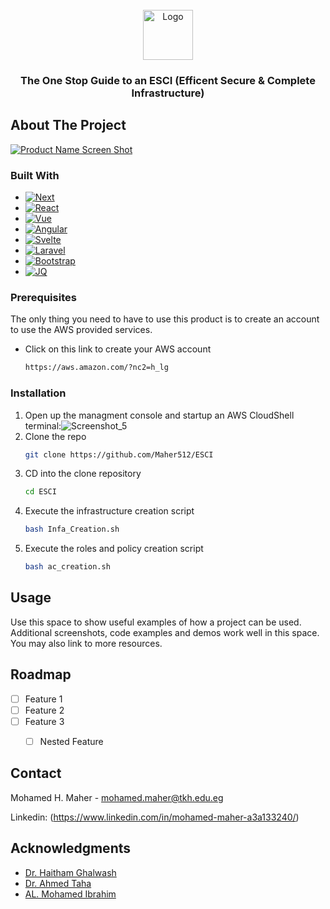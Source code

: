 <!-- PROJECT LOGO -->
<br />
<div align="center">
  <a href="https://github.com/github_username/repo_name">
    <img src="images/logo.png" alt="Logo" width="80" height="80">
  </a>

<h3 align="center">The One Stop Guide to an ESCI (Efficent Secure & Complete Infrastructure)</h3>

  <p align="center">

</div>

<!-- ABOUT THE PROJECT -->
## About The Project

[![Product Name Screen Shot][product-screenshot]](https://example.com)

### Built With

* [![Next][Next.js]][Next-url]
* [![React][React.js]][React-url]
* [![Vue][Vue.js]][Vue-url]
* [![Angular][Angular.io]][Angular-url]
* [![Svelte][Svelte.dev]][Svelte-url]
* [![Laravel][Laravel.com]][Laravel-url]
* [![Bootstrap][Bootstrap.com]][Bootstrap-url]
* [![JQ][JQ.com]][JQ-url]

### Prerequisites

The only thing you need to have to use this product is to create an account to use the AWS provided services.
* Click on this link to create your AWS account
  ```sh
  https://aws.amazon.com/?nc2=h_lg
  ```

### Installation

1. Open up the managment console and startup an AWS CloudShell terminal:![Screenshot_5](https://github.com/Maher512/ESCI/assets/74532750/33e43bae-306e-4ad1-ba68-a01e31716cae)
2. Clone the repo
   ```sh
   git clone https://github.com/Maher512/ESCI
   ```
2. CD into the clone repository 
   ```sh
   cd ESCI
   ```
3. Execute the infrastructure creation script
   ```sh
   bash Infa_Creation.sh 
   ```
4. Execute the roles and policy creation script
   ```sh
   bash ac_creation.sh 
   ```

<!-- USAGE EXAMPLES -->
## Usage

Use this space to show useful examples of how a project can be used. Additional screenshots, code examples and demos work well in this space. You may also link to more resources.

<!-- ROADMAP -->
## Roadmap

- [ ] Feature 1
- [ ] Feature 2
- [ ] Feature 3
    - [ ] Nested Feature


<!-- CONTACT -->
## Contact

Mohamed H. Maher - mohamed.maher@tkh.edu.eg

Linkedin: (https://www.linkedin.com/in/mohamed-maher-a3a133240/)

<!-- ACKNOWLEDGMENTS -->
## Acknowledgments

* [Dr. Haitham Ghalwash](http://www.linkedin.com/in/ghalwash)
* [Dr. Ahmed Taha]()
* [AL. Mohamed Ibrahim]()

<!-- MARKDOWN LINKS & IMAGES -->
[product-screenshot]: images/screenshot.png
[Next.js]: https://img.shields.io/badge/next.js-000000?style=for-the-badge&logo=nextdotjs&logoColor=white
[Next-url]: https://nextjs.org/
[React.js]: https://img.shields.io/badge/React-20232A?style=for-the-badge&logo=react&logoColor=61DAFB
[React-url]: https://reactjs.org/
[Vue.js]: https://img.shields.io/badge/Vue.js-35495E?style=for-the-badge&logo=vuedotjs&logoColor=4FC08D
[Vue-url]: https://vuejs.org/
[Angular.io]: https://img.shields.io/badge/Angular-DD0031?style=for-the-badge&logo=angular&logoColor=white
[Angular-url]: https://angular.io/
[Svelte.dev]: https://img.shields.io/badge/Svelte-4A4A55?style=for-the-badge&logo=svelte&logoColor=FF3E00
[Svelte-url]: https://svelte.dev/
[Laravel.com]: https://img.shields.io/badge/Laravel-FF2D20?style=for-the-badge&logo=laravel&logoColor=white
[Laravel-url]: https://laravel.com
[Bootstrap.com]: https://img.shields.io/badge/Bootstrap-563D7C?style=for-the-badge&logo=bootstrap&logoColor=white
[Bootstrap-url]: https://getbootstrap.com
[JQ.com]: https://stedolan.github.io/jq/
[JQ-url]: https://encrypted-tbn0.gstatic.com/images?q=tbn:ANd9GcTww5W-PRbjsEgYxGUhZyGA9YlHx4cSD7fU8Q&usqp=CAU
